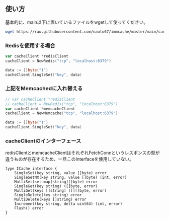 ## 使い方

基本的に、main以下に置いているファイルをwgetして使ってください。

```sh
wget https://raw.githubusercontent.com/naoto67/immcache/master/main/cache.go
```

### Redisを使用する場合

```go
var cacheClient *redisClient
cacheClient = NewRedis("tcp", "localhost:6379")

data := []byte("1")
cacheClient.SingleSet("key", data)
```

### 上記をMemcachedに入れ替える

```go
// var cacheClient *redisClient
// cacheClient = NewRedis("tcp", "localhost:6379")
var cacheClient *memcacheClient
cacheClient = NewMemcache("tcp", "localhost:6379")

data := []byte("1")
cacheClient.SingleSet("key", data)
```

### cacheClientのインターフェース
redisClientとmemcacheClientはそれぞれFetchConnというレスポンスの型が違うものが存在するため、一旦このInterfaceを使用していない。
```
type ICache interface {
	SingleSet(key string, value []byte) error
	SingleSetNX(key string, value []byte) (int, error)
	MultiSet(set map[string][]byte) error
	SingleGet(key string) ([]byte, error)
	MultiGet(keys []string) ([][]byte, error)
	SingleDelete(key string) error
	MultiDelete(keys []string) error
	Increment(key string, delta uint64) (int, error)
	Flush() error
}
```
